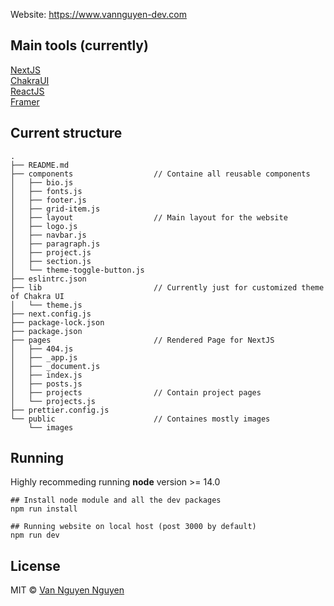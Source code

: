 Website: https://www.vannguyen-dev.com

## Main tools (currently)

[NextJS](https://nextjs.org/)  
[ChakraUI](https://chakra-ui.com/)  
[ReactJS](https://reactjs.org/)  
[Framer](https://www.framer.com)

## Current structure

```
.
├── README.md
├── components                  // Containe all reusable components
│   ├── bio.js
│   ├── fonts.js
│   ├── footer.js
│   ├── grid-item.js
│   ├── layout                  // Main layout for the website
│   ├── logo.js
│   ├── navbar.js
│   ├── paragraph.js
│   ├── project.js
│   ├── section.js
│   └── theme-toggle-button.js
├── eslintrc.json
├── lib                         // Currently just for customized theme of Chakra UI
│   └── theme.js
├── next.config.js
├── package-lock.json
├── package.json
├── pages                       // Rendered Page for NextJS
│   ├── 404.js
│   ├── _app.js
│   ├── _document.js
│   ├── index.js
│   ├── posts.js
│   ├── projects                // Contain project pages
│   └── projects.js
├── prettier.config.js
└── public                      // Containes mostly images
    └── images
```

## Running

Highly recommeding running **node** version >= 14.0

```
## Install node module and all the dev packages
npm run install

## Running website on local host (post 3000 by default)
npm run dev
```

## License

MIT © [Van Nguyen Nguyen](https://github.com/hades42)
